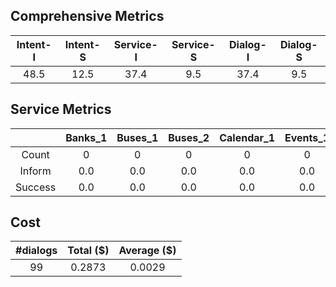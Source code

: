## Comprehensive Metrics
| Intent-I | Intent-S | Service-I | Service-S | Dialog-I | Dialog-S |
| :---: | :---: | :---: | :---: | :---: | :---: |
| 48.5 | 12.5 | 37.4 | 9.5 | 37.4 | 9.5 |

## Service Metrics
|  | Banks_1 | Buses_1 | Buses_2 | Calendar_1 | Events_1 | Events_2 | Flights_1 | Flights_2 | Homes_1 | Hotels_1 | Hotels_2 | Hotels_3 | Media_1 | Movies_1 | Music_1 | Music_2 | RentalCars_1 | RentalCars_2 | Restaurants_1 | RideSharing_1 | RideSharing_2 | Services_1 | Services_2 | Services_3 | Travel_1 | Weather_1 | Alarm_1 | Banks_2 | Flights_3 | Hotels_4 | Media_2 | Movies_2 | Restaurants_2 | Services_4 | Buses_3 | Events_3 | Flights_4 | Homes_2 | Media_3 | Messaging_1 | Movies_3 | Music_3 | Payment_1 | RentalCars_3 | Trains_1 |
| :---: | :---: | :---: | :---: | :---: | :---: | :---: | :---: | :---: | :---: | :---: | :---: | :---: | :---: | :---: | :---: | :---: | :---: | :---: | :---: | :---: | :---: | :---: | :---: | :---: | :---: | :---: | :---: | :---: | :---: | :---: | :---: | :---: | :---: | :---: | :---: | :---: | :---: | :---: | :---: | :---: | :---: | :---: | :---: | :---: | :---: |
| Count | 0 | 0 | 0 | 0 | 0 | 0 | 0 | 0 | 0 | 0 | 0 | 0 | 0 | 0 | 0 | 0 | 0 | 0 | 0 | 0 | 0 | 0 | 0 | 0 | 0 | 0 | 0 | 0 | 0 | 30 | 0 | 0 | 15 | 0 | 0 | 26 | 18 | 0 | 0 | 0 | 0 | 10 | 0 | 0 | 0 |
| Inform | 0.0 | 0.0 | 0.0 | 0.0 | 0.0 | 0.0 | 0.0 | 0.0 | 0.0 | 0.0 | 0.0 | 0.0 | 0.0 | 0.0 | 0.0 | 0.0 | 0.0 | 0.0 | 0.0 | 0.0 | 0.0 | 0.0 | 0.0 | 0.0 | 0.0 | 0.0 | 0.0 | 0.0 | 0.0 | 46.7 | 0.0 | 0.0 | 6.7 | 0.0 | 0.0 | 69.2 | 16.7 | 0.0 | 0.0 | 0.0 | 0.0 | 10.0 | 0.0 | 0.0 | 0.0 |
| Success | 0.0 | 0.0 | 0.0 | 0.0 | 0.0 | 0.0 | 0.0 | 0.0 | 0.0 | 0.0 | 0.0 | 0.0 | 0.0 | 0.0 | 0.0 | 0.0 | 0.0 | 0.0 | 0.0 | 0.0 | 0.0 | 0.0 | 0.0 | 0.0 | 0.0 | 0.0 | 0.0 | 0.0 | 0.0 | 13.6 | 0.0 | 0.0 | 0.0 | 0.0 | 0.0 | 10.5 | 0.0 | 0.0 | 0.0 | 0.0 | 0.0 | 14.3 | 0.0 | 0.0 | 0.0 |

## Cost
| #dialogs | Total ($) | Average ($) |
| :---: | :---: | :---: |
| 99 | 0.2873 | 0.0029 |
